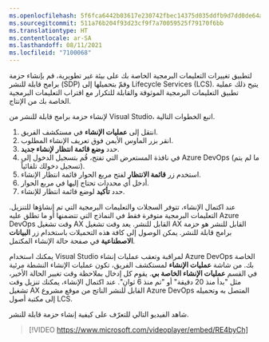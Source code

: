 ```yaml
---
ms.openlocfilehash: 5f6fca6442b03617e230742fbec14375d035ddfb9d7dd0de64a376e20c84312b
ms.sourcegitcommit: 511a76b204f93d23cf9f7a70059525f79170f6bb
ms.translationtype: HT
ms.contentlocale: ar-SA
ms.lasthandoff: 08/11/2021
ms.locfileid: "7100068"
---
```

لتطبيق تغييرات التعليمات البرمجية الخاصة بك على بيئة غير تطويرية، قم بإنشاء حزمة برامج قابلة للنشر (SDP) وقمّ بتحميلها إلى Lifecycle Services (LCS). يتيح ذلك عملية تطبيق التعليمات البرمجية الموثوقة والقابلة للتكرار مع اقتراب التعليمات البرمجية الخاصة بك من الإنتاج. 

لإنشاء حزمة برامج قابلة للنشر من Visual Studio، اتبع الخطوات التالية.

1.  انتقل إلى **عمليات الإنشاء** في مستكشف الفريق.
2.  انقر بزر الماوس الأيمن فوق تعريف الإنشاء المطلوب.
3.  حدد **وضع قائمة انتظار لإنشاء جديد**.
4.  في نافذة المستعرض التي تفتح، قُم بتسجيل الدخول إلى Azure DevOps (ما لم يتم تسجيل دخولك تلقائياً).
5.  استخدم زر **قائمة الانتظار** لفتح مربع الحوار قائمة انتظار الإنشاء.
6.  أدخل أي محددات تحتاج إليها في مربع الحوار.
7.  حدد **تأكيد** لوضع قائمة انتظار للإنشاء.

عند اكتمال الإنشاء، تتوفر السجلات والتعليمات البرمجية التي تم إنشاؤها للتنزيل. التعليمات البرمجية متوفرة فقط في النماذج التي تتضمنها أو ما تطلق عليه Azure DevOps وقت تشغيل AX القابل للنشر. يعد وقت تشغيل AX القابل للنشر هو حزمة برامج قابلة للنشر. يمكن الوصول إلى كافة هذه التحميلات باستخدام زر **البيانات الاصطناعية‬** في صفحة حالة الإنشاء المكتمل.

يمكنك استخدام Visual Studio لمراقبة وتعقب عمليات إنشاء Azure DevOps الخاصة بك.
من شاشة **عمليات الإنشاء** لمستكشف الفريق، تكون عمليات الإنشاء النشطة مرئية في القسم **عمليات الإنشاء الخاصة بي**. يقوم كل إدخال بملاحظة وقت تغيير الحالة الأخير، مثل "بدأ منذ 20 دقيقة" أو "تم منذ 6 ثوانِ". عند اكتمال الإنشاء، يمكنك تنزيل وقت تشغيل AX القابل للنشر الناتج من موقع مشروع Azure DevOps المتصل به وتحميله إلى مكتبة أصول LCS.

شاهد الفيديو التالي للتعرّف على كيفية إنشاء حزمة قابلة للنشر. 

 > [!VIDEO https://www.microsoft.com/videoplayer/embed/RE4byCh]

